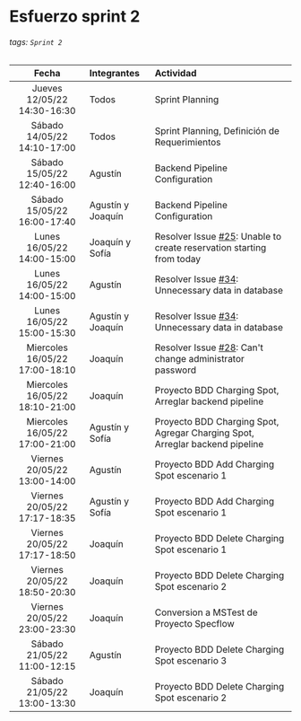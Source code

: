 # Esfuerzo sprint 2

###### tags: `Sprint 2`

|             Fecha              | Integrantes       | Actividad                                                                                                                                                  |
| :----------------------------: | :---------------- | :--------------------------------------------------------------------------------------------------------------------------------------------------------- |
|  Jueves 12/05/22 14:30-16:30   | Todos             | Sprint Planning                                                                                                                                            |
|  Sábado 14/05/22 14:10-17:00   | Todos             | Sprint Planning, Definición de Requerimientos                                                                                                              |
|  Sábado 15/05/22 12:40-16:00   | Agustín           | Backend Pipeline Configuration                                                                                                                             |
|  Sábado 15/05/22 16:00-17:40   | Agustín y Joaquín | Backend Pipeline Configuration                                                                                                                             |
|   Lunes 16/05/22 14:00-15:00   | Joaquín y Sofía   | Resolver Issue [#25](https://github.com/ORT-ISA2-2022S1/obligatorio-decuadra_ferrari_meerhoff/issues/25): Unable to create reservation starting from today |
|   Lunes 16/05/22 14:00-15:00   | Agustín           | Resolver Issue [#34](https://github.com/ORT-ISA2-2022S1/obligatorio-decuadra_ferrari_meerhoff/issues/34): Unnecessary data in database                     |
|   Lunes 16/05/22 15:00-15:30   | Agustín y Joaquín | Resolver Issue [#34](https://github.com/ORT-ISA2-2022S1/obligatorio-decuadra_ferrari_meerhoff/issues/34): Unnecessary data in database                     |
| Miercoles 16/05/22 17:00-18:10 | Joaquín           | Resolver Issue [#28](https://github.com/ORT-ISA2-2022S1/obligatorio-decuadra_ferrari_meerhoff/issues/28): Can't change administrator password              |
| Miercoles 16/05/22 18:10-21:00 | Joaquín           | Proyecto BDD Charging Spot, Arreglar backend pipeline                                                                                                      |
| Miercoles 16/05/22 17:00-21:00 | Agustín y Sofía   | Proyecto BDD Charging Spot, Agregar Charging Spot, Arreglar backend pipeline                                                                               |
|  Viernes 20/05/22 13:00-14:00  | Agustín           | Proyecto BDD Add Charging Spot escenario 1                                                                                                                 |
|  Viernes 20/05/22 17:17-18:35  | Agustín y Sofía   | Proyecto BDD Add Charging Spot escenario 1                                                                                                                 |
|  Viernes 20/05/22 17:17-18:50  | Joaquín           | Proyecto BDD Delete Charging Spot escenario 1                                                                                                              |
|  Viernes 20/05/22 18:50-20:30  | Joaquín           | Proyecto BDD Delete Charging Spot escenario 2                                                                                                              |
|  Viernes 20/05/22 23:00-23:30  | Joaquín           | Conversion a MSTest de Proyecto Specflow                                                                                                                   |
|  Sábado 21/05/22 11:00-12:15   | Agustín           | Proyecto BDD Delete Charging Spot escenario 3                                                                                                              |
|  Sábado 21/05/22 13:00-13:30   | Joaquín           | Proyecto BDD Delete Charging Spot escenario 2                                                                                                              |
